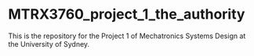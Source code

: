 # MTRX3760_project_1_the_authority
This is the repository for the Project 1 of Mechatronics Systems Design at the University of Sydney.
